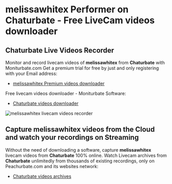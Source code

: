 # melissawhitex Performer on Chaturbate - Free LiveCam videos downloader

## Chaturbate Live Videos Recorder

Monitor and record livecam videos of **melissawhitex** from **Chaturbate** with Moniturbate.com
Get a premium trial for free by just and only registering with your Email address:
* [melissawhitex Premium videos downloader](https://moniturbate.com/request-demo-licence-key.html)

Free livecam videos downloader - Moniturbate Software:
* [Chaturbate videos downloader](https://moniturbate.com/moniturbate-download-software.html)

![melissawhitex livecam videos recorder](https://peachurnet.com/templates/moniturbate-software.png)


## Capture melissawhitex videos from the Cloud and watch your recordings on Streaming

Without the need of downloading a software, capture **melissawhitex** livecam videos from **Chaturbate** 100% online.
Watch Livecam archives from **Chaturbate** unlimitedly from thousands of existing recordings, only on Peachurbate.com and its websites network:
* [Chaturbate videos archives](https://peachurnet.com/)